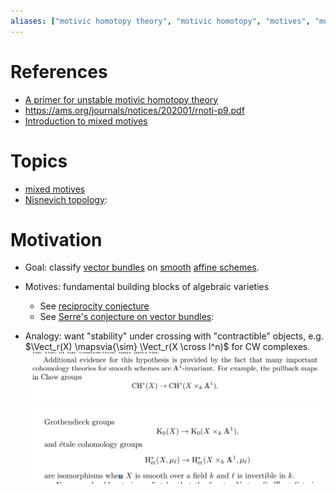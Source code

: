 ```yaml
---
aliases: ["motivic homotopy theory", "motivic homotopy", "motives", "motive"]
---
```


# References

- [A primer for unstable motivic homotopy theory](https://arxiv.org/pdf/1605.00929.pdf)
- <https://ams.org/journals/notices/202001/rnoti-p9.pdf>
- [Introduction to mixed motives](https://etale.site/livetex/cisinski-at-motives-and-DAG.pdf)

# Topics

- [mixed motives](mixed%20motives)
- [Nisnevich topology](Nisnevich%20topology): 

# Motivation
- Goal: classify [vector bundles](vector%20bundles.md) on [smooth](smooth%20scheme.md) [affine schemes](affine%20scheme.md).

- Motives: fundamental building blocks of algebraic varieties
	- See [reciprocity conjecture](reciprocity%20conjecture)
	- See [Serre's conjecture on vector bundles](Serre's%20conjecture%20on%20vector%20bundles.md): 

- Analogy: want "stability" under crossing with "contractible" objects, e.g. $\Vect_r(X) \mapsvia{\sim} \Vect_r(X \cross I^n)$ for CW complexes.
![image_2021-05-05-01-35-59](figures/image_2021-05-05-01-35-59.png)
![image_2021-05-05-01-36-28](figures/image_2021-05-05-01-36-28.png)